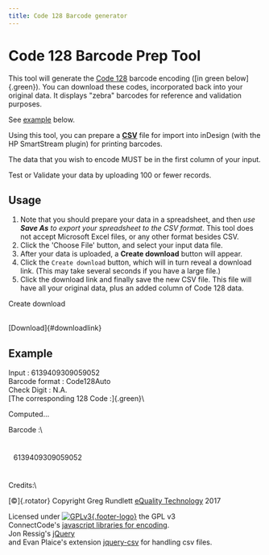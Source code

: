 ```yaml
---
title: Code 128 Barcode generator
---
```


Code 128 Barcode Prep Tool
==========================

This tool will generate the [Code
128](https://en.wikipedia.org/wiki/Code_128) barcode encoding ([in green
below]{.green}). You can download these codes, incorporated back into
your original data. It displays "zebra" barcodes for reference and
validation purposes.

See [example](#example) below.

Using this tool, you can prepare a
**[CSV](https://en.wikipedia.org/wiki/Comma-separated_values "Comma Separated Values")**
file for import into inDesign (with the HP SmartStream plugin) for
printing barcodes.

The data that you wish to encode MUST be in the first column of your
input.

Test or Validate your data by uploading 100 or fewer records.

Usage
-----

1.  Note that you should prepare your data in a spreadsheet, and then
    *use **Save As** to export your spreadsheet to the CSV format*. This
    tool does not accept Microsoft Excel files, or any other format
    besides CSV.
2.  Click the 'Choose File' button, and select your input data file.
3.  After your data is uploaded, a **Create download** button will
    appear.
4.  Click the `Create download` button, which will in turn reveal a
    download link. (This may take several seconds if you have a large
    file.)
5.  Click the download link and finally save the new CSV file. This file
    will have all your original data, plus an added column of Code 128
    data.

<div id="inputs" class="clearfix">

</div>

Create download

\
[Download]{#downloadlink}

<div id="content-wrapper" style="display:none; overflow-x:auto;">

  ----------------------------
  Your data will appear here
  ----------------------------

</div>

Example
-------

Input : 6139409309059052\
Barcode format : Code128Auto\
Check Digit : N.A.\
[The corresponding 128 Code :]{.green}\

<div id="greg" class="green largelabel">

Computed...

</div>

Barcode :\

<div id="barcodecontainer" style="width:5in;padding:10px;">

<div id="barcode">

6139409309059052

</div>

</div>

<div class="footer">

Credits:\
<div>

[©]{.rotator} Copyright Greg Rundlett [eQuality
Technology](https://eQuality-Tech.com) 2017

</div>

Licensed under
[![GPLv3](https://upload.wikimedia.org/wikipedia/commons/thumb/9/93/GPLv3_Logo.svg/88px-GPLv3_Logo.svg.png){.footer-logo}](LICENSE)
the GPL v3\
ConnectCode's [javascript libraries for
encoding](http://www.barcoderesource.com/htmlBarcode.shtml).\
Jon Ressig's [jQuery](https://jquery.com/)\
and Evan Plaice's extension
[jquery-csv](https://github.com/evanplaice/jquery-csv) for handling csv
files.

</div>
